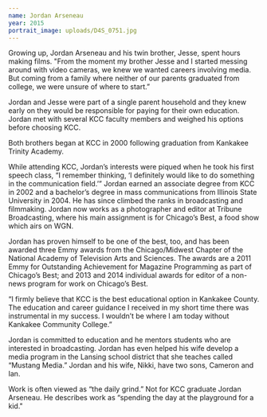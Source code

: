 ```yaml
---
name: Jordan Arseneau
year: 2015
portrait_image: uploads/D4S_0751.jpg
---
```


​Growing up, Jordan Arseneau and his twin brother, Jesse, spent hours making films. "From the moment my brother Jesse and I started messing around with video cameras, we knew we wanted careers involving media. But coming from a family where neither of our parents graduated from college, we were unsure of where to start.”

Jordan and Jesse were part of a single parent household and they knew early on they would be responsible for paying for their own education. Jordan met with several KCC faculty members and weighed his options before choosing KCC.

Both brothers began at KCC in 2000 following graduation from Kankakee Trinity Academy.

While attending KCC, Jordan’s interests were piqued when he took his first speech class, “I remember thinking, ‘I definitely would like to do something in the communication field.’” Jordan earned an associate degree from KCC in 2002 and a bachelor’s degree in mass communications from Illinois State University in 2004. He has since climbed the ranks in broadcasting and filmmaking. Jordan now works as a photographer and editor at Tribune Broadcasting, where his main assignment is for Chicago’s Best, a food show which airs on WGN.

Jordan has proven himself to be one of the best, too, and has been awarded three Emmy awards from the Chicago/Midwest Chapter of the National Academy of Television Arts and Sciences. The awards are a 2011 Emmy for Outstanding Achievement for Magazine Programming as part of Chicago’s Best; and 2013 and 2014 individual awards for editor of a non-news program for work on Chicago’s Best.

“I firmly believe that KCC is the best educational option in Kankakee County. The education and career guidance I received in my short time there was instrumental in my success. I wouldn’t be where I am today without Kankakee Community College.”

Jordan is committed to education and he mentors students who are interested in broadcasting. Jordan has even helped his wife develop a media program in the Lansing school district that she teaches called “Mustang Media.” Jordan and his wife, Nikki, have two sons, Cameron and Ian.

Work is often viewed as “the daily grind.” Not for KCC graduate Jordan Arseneau. He describes work as “spending the day at the playground for a kid."
